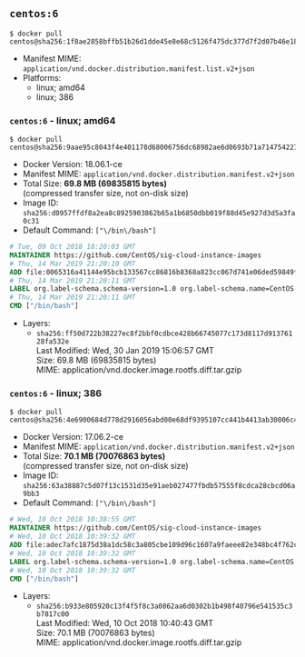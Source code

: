 ## `centos:6`

```console
$ docker pull centos@sha256:1f8ae2858bffb51b26d1dde45e8e68c5126f475dc377d7f2d07b46e18f2a23ff
```

-	Manifest MIME: `application/vnd.docker.distribution.manifest.list.v2+json`
-	Platforms:
	-	linux; amd64
	-	linux; 386

### `centos:6` - linux; amd64

```console
$ docker pull centos@sha256:9aae95c8043f4e401178d68006756dc68982ae6d0693b71a714754227ce0abc6
```

-	Docker Version: 18.06.1-ce
-	Manifest MIME: `application/vnd.docker.distribution.manifest.v2+json`
-	Total Size: **69.8 MB (69835815 bytes)**  
	(compressed transfer size, not on-disk size)
-	Image ID: `sha256:d0957ffdf8a2ea8c8925903862b65a1b6850dbb019f88d45e927d3d5a3fa0c31`
-	Default Command: `["\/bin\/bash"]`

```dockerfile
# Tue, 09 Oct 2018 18:20:03 GMT
MAINTAINER https://github.com/CentOS/sig-cloud-instance-images
# Thu, 14 Mar 2019 21:20:10 GMT
ADD file:0065316a41144e95bcb133567cc86816b8368a823cc067d741e06ded59849fd8 in / 
# Thu, 14 Mar 2019 21:20:11 GMT
LABEL org.label-schema.schema-version=1.0 org.label-schema.name=CentOS Base Image org.label-schema.vendor=CentOS org.label-schema.license=GPLv2 org.label-schema.build-date=20181006
# Thu, 14 Mar 2019 21:20:11 GMT
CMD ["/bin/bash"]
```

-	Layers:
	-	`sha256:ff50d722b38227ec8f2bbf0cdbce428b66745077c173d8117d91376128fa532e`  
		Last Modified: Wed, 30 Jan 2019 15:06:57 GMT  
		Size: 69.8 MB (69835815 bytes)  
		MIME: application/vnd.docker.image.rootfs.diff.tar.gzip

### `centos:6` - linux; 386

```console
$ docker pull centos@sha256:4e6900684d778d2916056abd00e68df9395107cc441b4413ab30006c43b0fab6
```

-	Docker Version: 17.06.2-ce
-	Manifest MIME: `application/vnd.docker.distribution.manifest.v2+json`
-	Total Size: **70.1 MB (70076863 bytes)**  
	(compressed transfer size, not on-disk size)
-	Image ID: `sha256:63a38887c5d07f13c1531d35e91aeb027477fbdb57555f8cdca28cbcd06a9bb3`
-	Default Command: `["\/bin\/bash"]`

```dockerfile
# Wed, 10 Oct 2018 10:38:55 GMT
MAINTAINER https://github.com/CentOS/sig-cloud-instance-images
# Wed, 10 Oct 2018 10:39:32 GMT
ADD file:adec7afc1875d38a1dc58c3a805cbe109d96c1607a9faeee82e348bc4f762c1d in / 
# Wed, 10 Oct 2018 10:39:32 GMT
LABEL org.label-schema.schema-version=1.0 org.label-schema.name=CentOS Base Image org.label-schema.vendor=CentOS org.label-schema.license=GPLv2 org.label-schema.build-date=20181006
# Wed, 10 Oct 2018 10:39:32 GMT
CMD ["/bin/bash"]
```

-	Layers:
	-	`sha256:b933e805920c13f4f5f8c3a0862aa6d0302b1b498f40796e541535c3b7817c00`  
		Last Modified: Wed, 10 Oct 2018 10:40:43 GMT  
		Size: 70.1 MB (70076863 bytes)  
		MIME: application/vnd.docker.image.rootfs.diff.tar.gzip
